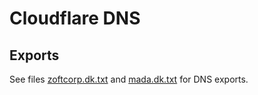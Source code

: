 # Cloudflare DNS

## Exports

See files [zoftcorp.dk.txt](./zoftcorp.dk.txt) and [mada.dk.txt](./mada.dk.txt) for DNS exports.
